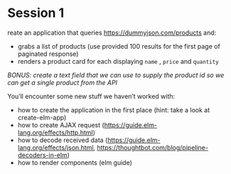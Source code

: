 # Session 1

reate an application that queries https://dummyjson.com/products and:

- grabs a list of products (use provided 100 results for the first page of paginated response)
- renders a product card for each displaying `name` , `price` and `quantity`

_BONUS: create a text field that we can use to supply the product id so we can get a single product from the API_

You’ll encounter some new stuff we haven’t worked with:

- how to create the application in the first place (hint: take a look at create-elm-app)
- how to create AJAX request (https://guide.elm-lang.org/effects/http.html)
- how to decode received data (https://guide.elm-lang.org/effects/json.html, https://thoughtbot.com/blog/pipeline-decoders-in-elm)
- how to render components (elm guide)
